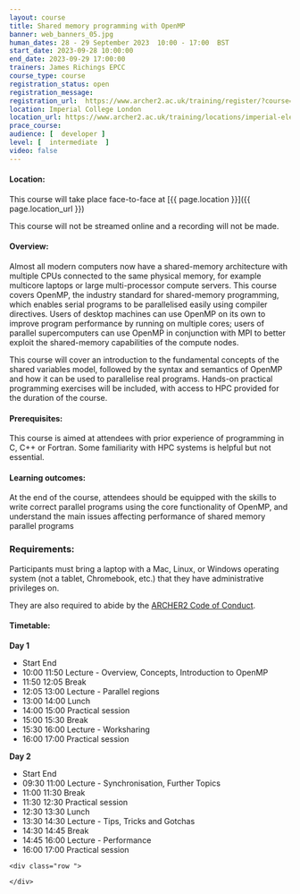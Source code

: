 ```yaml
---
layout: course
title: Shared memory programming with OpenMP
banner: web_banners_05.jpg 
human_dates: 28 - 29 September 2023  10:00 - 17:00  BST
start_date: 2023-09-28 10:00:00
end_date: 2023-09-29 17:00:00
trainers: James Richings EPCC
course_type: course
registration_status: open
registration_message: 
registration_url:  https://www.archer2.ac.uk/training/register/?course=230928-openmp
location: Imperial College London
location_url: https://www.archer2.ac.uk/training/locations/imperial-elec-eng
prace_course: 
audience: [  developer ]
level: [  intermediate  ]
video: false
---
```


#### Location:

This course will take place face-to-face at  [{{ page.location }}]({{ page.location_url }})

This course will not be streamed online and a recording will not be made.

#### Overview:

Almost all modern computers now have a shared-memory architecture with multiple CPUs connected to the same physical memory, for example multicore laptops or large multi-processor compute servers. This course covers OpenMP, the industry standard for shared-memory programming, which enables serial programs to be parallelised easily using compiler directives. Users of desktop machines can use OpenMP on its own to improve program performance by running on multiple cores; users of parallel supercomputers can use OpenMP in conjunction with MPI to better exploit the shared-memory capabilities of the compute nodes.

This course will cover an introduction to the fundamental concepts of the shared variables model, followed by the syntax and semantics of OpenMP and how it can be used to parallelise real programs. Hands-on practical programming exercises will be included, with access to HPC provided for the duration of the course.

#### Prerequisites:

This course is aimed at attendees with prior experience of programming in C, C++ or Fortran. Some familiarity with HPC systems is helpful but not essential.

#### Learning outcomes:

At the end of the course, attendees should be equipped with the skills to write correct parallel programs using the core functionality of OpenMP, and understand the main issues affecting performance of shared memory parallel programs

### Requirements:

Participants must bring a laptop with a Mac, Linux, or Windows operating system (not a tablet, Chromebook, etc.) that they have administrative privileges on.

They are also required to abide by the [ARCHER2  Code of Conduct](../../../about/policies/code-of-conduct.html). 


#### Timetable:

**Day 1**	

- Start	End	
- 	10:00	11:50	Lecture - Overview, Concepts, Introduction to OpenMP
- 	11:50	12:05	Break
- 	12:05	13:00	Lecture - Parallel regions
- 	13:00	14:00	Lunch
- 	14:00	15:00	Practical session
- 	15:00	15:30	Break
- 	15:30	16:00	Lecture - Worksharing
- 	16:00	17:00	Practical session
			
**Day 2**

- 	Start	End	
- 	09:30	11:00	Lecture - Synchronisation, Further Topics
- 	11:00	11:30	Break
- 	11:30	12:30	Practical session
- 	12:30	13:30	Lunch
- 	13:30	14:30	Lecture - Tips, Tricks and Gotchas
- 	14:30	14:45	Break
- 	14:45	16:00	Lecture - Performance
- 	16:00	17:00	Practical session


<section id="service">

<!-- 

<h2><a name="materials">Course materials</a></h2>
 -->


    <div class="row ">	

<!-- 		
      <div class="col-xs-6 col-sm-4">
        <a class="ar2_linkbox ar2_linkbox-green" 
          href="   ">
          <strong>Course materials</strong>         
        </a>
      </div>
 -->

<!--  
      <div class="col-xs-6 col-sm-4">
        <a class="ar2_linkbox ar2_linkbox-teal" 
          href="https://pad.archer2.ac.uk/p/230928-openmp">
          <strong>Course Chat</strong>       
        </a>
      </div>
		
 -->
 	</div>
		
		
					


<!-- 		
<h2><a name="videos">Videos</a></h2>

<h3>Session 1</h3>

<div>
	<iframe title="Video" width="560" height="315" src="https://www.youtube.com/embed/xxxxxxxxxxx" frameborder="0" allow="accelerometer; autoplay; encrypted-media; gyroscope; picture-in-picture" allowfullscreen></iframe>
</div>

 -->





<!-- 
<h2><a name="feedback">Feedback</a></h2>


    <div class="row ">	

      <div class="col-xs-6 col-sm-4">
        <a class="ar2_linkbox ar2_linkbox-teal" 

           href="../../feedback/?course=230928-openmp" 

		>
          <strong>Feedback</strong><br/>
          Please let us know what was great about this course and anything we can improve
        </a>
      </div>
    </div>
		
 -->		

 
</section>



